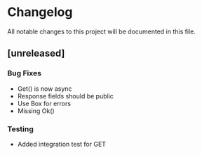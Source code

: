 # Changelog

All notable changes to this project will be documented in this file.

## [unreleased]

### Bug Fixes

- Get() is now async
- Response fields should be public
- Use Box<dyn Error> for errors
- Missing Ok()

### Testing

- Added integration test for GET

<!-- generated by git-cliff -->
